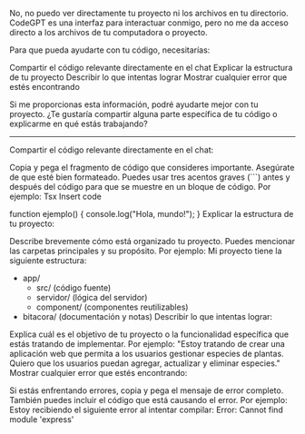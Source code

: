 No, no puedo ver directamente tu proyecto ni los archivos en tu directorio. CodeGPT es una interfaz para interactuar conmigo, pero no me da acceso directo a los archivos de tu computadora o proyecto.

Para que pueda ayudarte con tu código, necesitarías:

Compartir el código relevante directamente en el chat
Explicar la estructura de tu proyecto
Describir lo que intentas lograr
Mostrar cualquier error que estés encontrando

Si me proporcionas esta información, podré ayudarte mejor con tu proyecto. ¿Te gustaría compartir alguna parte específica de tu código o explicarme en qué estás trabajando?

_____________________ 

Compartir el código relevante directamente en el chat:

Copia y pega el fragmento de código que consideres importante. Asegúrate de que esté bien formateado. Puedes usar tres acentos graves (```) antes y después del código para que se muestre en un bloque de código. Por ejemplo:
Tsx
Insert code

function ejemplo() {
    console.log("Hola, mundo!");
}
Explicar la estructura de tu proyecto:

Describe brevemente cómo está organizado tu proyecto. Puedes mencionar las carpetas principales y su propósito. Por ejemplo:
Mi proyecto tiene la siguiente estructura:
- app/
  - src/ (código fuente)
  - servidor/ (lógica del servidor)
  - component/ (componentes reutilizables)
- bitacora/ (documentación y notas)
Describir lo que intentas lograr:

Explica cuál es el objetivo de tu proyecto o la funcionalidad específica que estás tratando de implementar. Por ejemplo:
"Estoy tratando de crear una aplicación web que permita a los usuarios gestionar especies de plantas. Quiero que los usuarios puedan agregar, actualizar y eliminar especies."
Mostrar cualquier error que estés encontrando:

Si estás enfrentando errores, copia y pega el mensaje de error completo. También puedes incluir el código que está causando el error. Por ejemplo:
Estoy recibiendo el siguiente error al intentar compilar:
Error: Cannot find module 'express'

